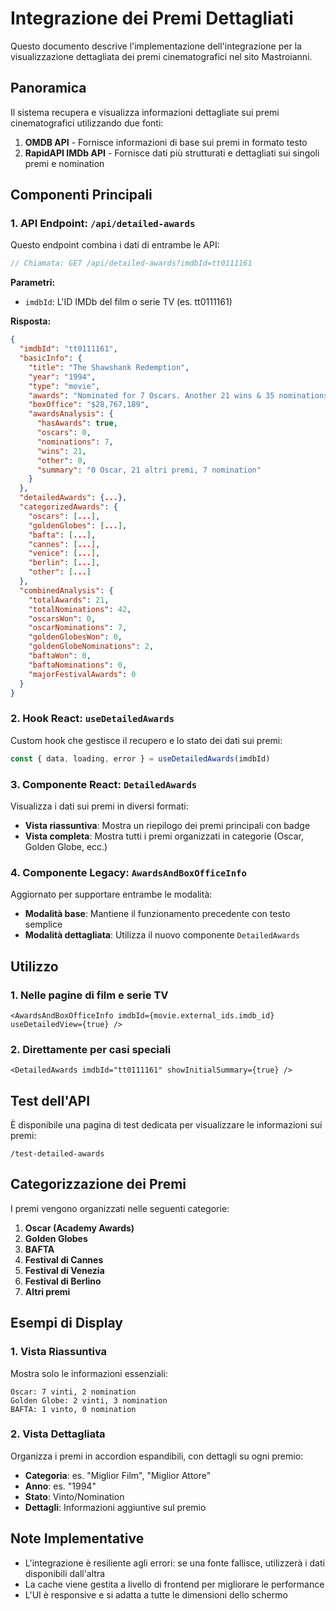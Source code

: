 # Integrazione dei Premi Dettagliati

Questo documento descrive l'implementazione dell'integrazione per la visualizzazione dettagliata dei premi cinematografici nel sito Mastroianni.

## Panoramica

Il sistema recupera e visualizza informazioni dettagliate sui premi cinematografici utilizzando due fonti:

1. **OMDB API** - Fornisce informazioni di base sui premi in formato testo
2. **RapidAPI IMDb API** - Fornisce dati più strutturati e dettagliati sui singoli premi e nomination

## Componenti Principali

### 1. API Endpoint: `/api/detailed-awards`

Questo endpoint combina i dati di entrambe le API:

```typescript
// Chiamata: GET /api/detailed-awards?imdbId=tt0111161
```

**Parametri:**
- `imdbId`: L'ID IMDb del film o serie TV (es. tt0111161)

**Risposta:**
```json
{
  "imdbId": "tt0111161",
  "basicInfo": {
    "title": "The Shawshank Redemption",
    "year": "1994",
    "type": "movie",
    "awards": "Nominated for 7 Oscars. Another 21 wins & 35 nominations.",
    "boxOffice": "$28,767,189",
    "awardsAnalysis": {
      "hasAwards": true,
      "oscars": 0,
      "nominations": 7,
      "wins": 21,
      "other": 0,
      "summary": "0 Oscar, 21 altri premi, 7 nomination"
    }
  },
  "detailedAwards": {...},
  "categorizedAwards": {
    "oscars": [...],
    "goldenGlobes": [...],
    "bafta": [...],
    "cannes": [...],
    "venice": [...],
    "berlin": [...],
    "other": [...]
  },
  "combinedAnalysis": {
    "totalAwards": 21,
    "totalNominations": 42,
    "oscarsWon": 0,
    "oscarNominations": 7,
    "goldenGlobesWon": 0,
    "goldenGlobeNominations": 2,
    "baftaWon": 0,
    "baftaNominations": 0,
    "majorFestivalAwards": 0
  }
}
```

### 2. Hook React: `useDetailedAwards`

Custom hook che gestisce il recupero e lo stato dei dati sui premi:

```typescript
const { data, loading, error } = useDetailedAwards(imdbId)
```

### 3. Componente React: `DetailedAwards`

Visualizza i dati sui premi in diversi formati:
- **Vista riassuntiva**: Mostra un riepilogo dei premi principali con badge
- **Vista completa**: Mostra tutti i premi organizzati in categorie (Oscar, Golden Globe, ecc.)

### 4. Componente Legacy: `AwardsAndBoxOfficeInfo` 

Aggiornato per supportare entrambe le modalità:
- **Modalità base**: Mantiene il funzionamento precedente con testo semplice
- **Modalità dettagliata**: Utilizza il nuovo componente `DetailedAwards`

## Utilizzo

### 1. Nelle pagine di film e serie TV

```tsx
<AwardsAndBoxOfficeInfo imdbId={movie.external_ids.imdb_id} useDetailedView={true} />
```

### 2. Direttamente per casi speciali

```tsx
<DetailedAwards imdbId="tt0111161" showInitialSummary={true} />
```

## Test dell'API

È disponibile una pagina di test dedicata per visualizzare le informazioni sui premi:

```
/test-detailed-awards
```

## Categorizzazione dei Premi

I premi vengono organizzati nelle seguenti categorie:

1. **Oscar (Academy Awards)**
2. **Golden Globes**
3. **BAFTA**
4. **Festival di Cannes**
5. **Festival di Venezia**
6. **Festival di Berlino**
7. **Altri premi**

## Esempi di Display

### 1. Vista Riassuntiva

Mostra solo le informazioni essenziali:

```
Oscar: 7 vinti, 2 nomination
Golden Globe: 2 vinti, 3 nomination
BAFTA: 1 vinto, 0 nomination
```

### 2. Vista Dettagliata

Organizza i premi in accordion espandibili, con dettagli su ogni premio:

- **Categoria**: es. "Miglior Film", "Miglior Attore"
- **Anno**: es. "1994"
- **Stato**: Vinto/Nomination
- **Dettagli**: Informazioni aggiuntive sul premio

## Note Implementative

- L'integrazione è resiliente agli errori: se una fonte fallisce, utilizzerà i dati disponibili dall'altra
- La cache viene gestita a livello di frontend per migliorare le performance
- L'UI è responsive e si adatta a tutte le dimensioni dello schermo